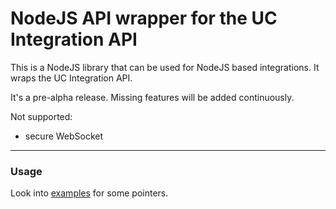 # NodeJS API wrapper for the UC Integration API

This is a NodeJS library that can be used for NodeJS based integrations. It wraps the UC Integration API.

It's a pre-alpha release. Missing features will be added continuously.

Not supported:

- secure WebSocket

---

### Usage

Look into [examples](examples) for some pointers.
